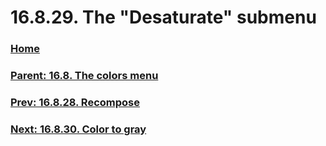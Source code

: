 # 16.8.29. The "Desaturate" submenu

### [Home](./00-home.md)
### [Parent: 16.8. The colors menu](./16-08-00-the-colors-menu.md)
### [Prev: 16.8.28. Recompose](./16-08-28-recompose.md)
### [Next: 16.8.30. Color to gray](./16-08-30-color-to-gray.md)
